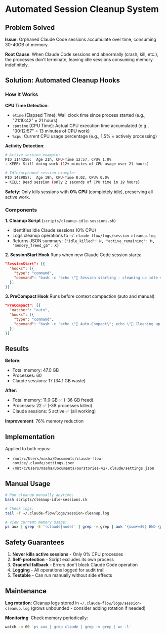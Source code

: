 # Automated Session Cleanup System

## Problem Solved

**Issue**: Orphaned Claude Code sessions accumulate over time, consuming 30-40GB of memory.

**Root Cause**: When Claude Code sessions end abnormally (crash, kill, etc.), the processes don't terminate, leaving idle sessions consuming memory indefinitely.

## Solution: Automated Cleanup Hooks

### How It Works

**CPU Time Detection**:
- `etime` (Elapsed Time): Wall clock time since process started (e.g., "21:10:42" = 21 hours)
- `cputime` (CPU Time): Actual CPU execution time accumulated (e.g., "00:12:57" = 13 minutes of CPU work)
- `%cpu`: Current CPU usage percentage (e.g., 1.5% = actively processing)

**Activity Detection**:
```bash
# Active session example:
PID 1144250:  Age 21h, CPU-Time 12:57, CPU% 1.0%
→ KEEP: Still doing work (12+ minutes of CPU usage over 21 hours)

# Idle/orphaned session example:  
PID 1429057:  Age 19h, CPU-Time 0:02, CPU% 0.0%
→ KILL: Dead session (only 2 seconds of CPU time in 19 hours)
```

**Safety**: Only kills sessions with **0% CPU** (completely idle), preserving all active work.

### Components

**1. Cleanup Script** (`scripts/cleanup-idle-sessions.sh`)
- Identifies idle Claude sessions (0% CPU)
- Logs cleanup operations to `~/.claude-flow/logs/session-cleanup.log`
- Returns JSON summary: `{"idle_killed": N, "active_remaining": M, "memory_freed_gb": X}`

**2. SessionStart Hook** 
Runs when new Claude Code session starts:
```json
"SessionStart": [{
  "hooks": [{
    "type": "command",
    "command": "bash -c 'echo \"🚀 Session starting - cleaning up idle sessions...\"; bash scripts/cleanup-idle-sessions.sh 2>/dev/null || echo \"Cleanup skipped\"; echo \"\"'"
  }]
}]
```

**3. PreCompact Hook**
Runs before context compaction (auto and manual):
```json
"PreCompact": [{
  "matcher": "auto",
  "hooks": [{
    "type": "command", 
    "command": "bash -c 'echo \"🔄 Auto-Compact\"; echo \"🧹 Cleaning up idle sessions...\"; bash scripts/cleanup-idle-sessions.sh 2>/dev/null | tail -1 || echo \"Cleanup skipped\"; echo \"✅ Ready\"'"
  }]
}]
```

## Results

**Before**:
- Total memory: 47.0 GB
- Processes: 60
- Claude sessions: 17 (34.1 GB waste)

**After**:
- Total memory: 11.0 GB ✅ (-36 GB freed)
- Processes: 22 ✅ (-38 processes killed)  
- Claude sessions: 5 active ✅ (all working)

**Improvement**: 76% memory reduction

## Implementation

Applied to both repos:
- `/mnt/c/Users/masha/Documents/claude-flow-novice/.claude/settings.json`
- `/mnt/c/Users/masha/Documents/ourstories-v2/.claude/settings.json`

## Manual Usage

```bash
# Run cleanup manually anytime:
bash scripts/cleanup-idle-sessions.sh

# Check logs:
tail -f ~/.claude-flow/logs/session-cleanup.log

# View current memory usage:
ps aux | grep -E '(claude|node)' | grep -v grep | awk '{sum+=$6} END {printf "%.1f GB\n", sum/1024/1024}'
```

## Safety Guarantees

1. **Never kills active sessions** - Only 0% CPU processes
2. **Self-protection** - Script excludes its own process
3. **Graceful fallback** - Errors don't block Claude Code operation
4. **Logging** - All operations logged for audit trail
5. **Testable** - Can run manually without side effects

## Maintenance

**Log rotation**: Cleanup logs stored in `~/.claude-flow/logs/session-cleanup.log` (grows unbounded - consider adding rotation if needed)

**Monitoring**: Check memory periodically:
```bash
watch -n 60 'ps aux | grep claude | grep -v grep | wc -l'
```

